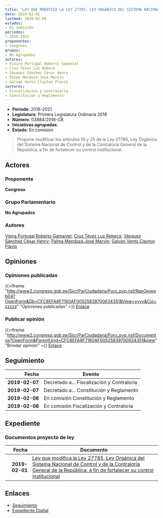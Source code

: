 ```yaml
---
title: "LEY QUE MODIFICA LA LEY 27785, LEY ORGÁNICA DEL SISTEMA NACIONAL DE CONTROL Y DE LA CONTRALORÍA GENERAL DE LA REPÚBLICA A FIN DE FORTALECER SU CONTROL INSTITUCIONAL"
date: 2019-02-01
lastmod: 2019-02-08
estados:
- En comisión
periodos:
- 2016-2021
proponentes:
- Congreso
grupos:
- No Agrupados
autores:
- Vieira Portugal Roberto Gamaniel
- Cruz Tévez Luz Rebeca
- Vásquez Sánchez César Henry
- Palma Mendoza José Marvín
- Galván Vento Clayton Flavio
sectores:
- Fiscalización y Contraloría
- Constitución y Reglamento
---
```

- **Periodo**: 2016-2021
- **Legislatura**: Primera Legislatura Ordinaria 2018
- **Número**: 03884/2018-CR
- **Iniciativas agrupadas**: 
- **Estado**: En comisión

> Propone modificar los artículos 19 y 25 de la Ley 27785, Ley Orgánica del Sistema Nacional de Control y de la Contraloría General de la República, a fin de fortalecer su control institucional.


## Actores

### Proponente

**Congreso**

### Grupo Parlamentario

**No Agrupados**

### Autores

[Vieira Portugal Roberto Gamaniel](mailto:mailto:rvieira@congreso.gob.pe); [Cruz Tévez Luz Rebeca](mailto:mailto:lcruzt@congreso.gob.pe); [Vásquez Sánchez César Henry](mailto:mailto:cvasquezs@congreso.gob.pe); [Palma Mendoza José Marvín](mailto:mailto:jpalma@congreso.gob.pe); [Galván Vento Clayton Flavio](mailto:mailto:cgalvan@congreso.gob.pe)

## Opiniones

### Opiniones publicadas

{{<iframe "http://www2.congreso.gob.pe/Sicr/ParCiudadana/Foro_pvp.nsf/RepOpiweb04?OpenForm&Db=CFC6EFA8F7160AF00525839700634351&View=yyyy&Col=zzzzz" "Opiniones publicadas" >}}
[Enlace](http://www2.congreso.gob.pe/Sicr/ParCiudadana/Foro_pvp.nsf/RepOpiweb04?OpenForm&Db=CFC6EFA8F7160AF00525839700634351&View=yyyy&Col=zzzzz)

### Publicar opinión

{{<iframe "http://www2.congreso.gob.pe/Sicr/ParCiudadana/Foro_pvp.nsf/Documentos?OpenForm&ParentUnid=CFC6EFA8F7160AF00525839700634351&view" "Brindar opinión" >}}
[Enlace](http://www2.congreso.gob.pe/Sicr/ParCiudadana/Foro_pvp.nsf/Documentos?OpenForm&ParentUnid=CFC6EFA8F7160AF00525839700634351&view)


## Seguimiento

| Fecha | Evento |
|------:|--------|
| **2019-02-07** | Decretado a... Fiscalización y Contraloría |
| **2019-02-07** | Decretado a... Constitución y Reglamento |
| **2019-02-08** | En comisión Constitución y Reglamento |
| **2019-02-08** | En comisión Fiscalización y Contraloría |

## Expediente

### Documentos proyecto de ley

| Fecha | Documento |
|------:|-----------|
| **2019-02-01** | [Ley que modifica la Ley 27785, Ley Orgánica del Sistema Nacional de Control y de la Contraloría General de la República, a fin de fortalecer su control institucional](http://www.leyes.congreso.gob.pe/Documentos/2016_2021/Proyectos_de_Ley_y_de_Resoluciones_Legislativas/PL0388420190201.pdf) |

## Enlaces

- [Seguimiento](http://www2.congreso.gob.pe/Sicr/TraDocEstProc/CLProLey2016.nsf/f7fff46988ca05b1052578e100829cc7/33ea94a1fa34052b05258397005f8c88?OpenDocument)
- [Expediente Digital](http://www2.congreso.gob.pe/Sicr/TraDocEstProc/CLProLey2016.nsf/f7fff46988ca05b1052578e100829cc7/33ea94a1fa34052b05258397005f8c88?OpenDocument&Click=05257FB7005EB655.eb71d0cf91d8294e05256cdf006b5706/$Body/0.1C6C)

